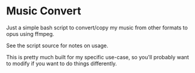 # Music Convert

Just a simple bash script to convert/copy my music from other formats to opus
using ffmpeg.

See the script source for notes on usage.

This is pretty much built for my specific use-case, so you'll probably want to
modify if you want to do things differently.
